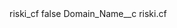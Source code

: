 <?xml version="1.0" encoding="UTF-8"?>
<CustomMetadata xmlns="http://soap.sforce.com/2006/04/metadata" xmlns:xsi="http://www.w3.org/2001/XMLSchema-instance" xmlns:xsd="http://www.w3.org/2001/XMLSchema">
    <label>riski_cf</label>
    <protected>false</protected>
    <values>
        <field>Domain_Name__c</field>
        <value xsi:type="xsd:string">riski.cf</value>
    </values>
</CustomMetadata>
